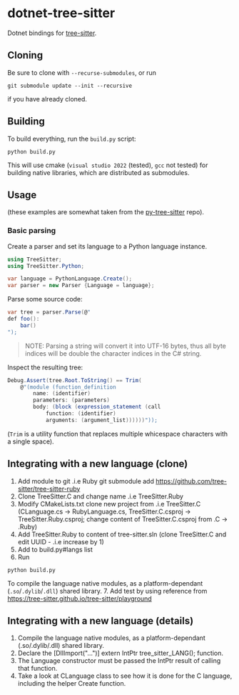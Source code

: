 # dotnet-tree-sitter

Dotnet bindings for [tree-sitter](https://tree-sitter.github.io/tree-sitter/).

## Cloning

Be sure to clone with `--recurse-submodules`, or run

```shell
git submodule update --init --recursive
```

if you have already cloned.

## Building

To build everything, run the `build.py` script:

```shell
python build.py
```

This will use cmake (`visual studio 2022` (tested), `gcc` not tested) for building native libraries, which are distributed as submodules.

## Usage

(these examples are somewhat taken from the [py-tree-sitter](https://github.com/tree-sitter/py-tree-sitter) repo).

### Basic parsing

Create a parser and set its language to a Python language instance.

```c#
using TreeSitter;
using TreeSitter.Python;

var language = PythonLanguage.Create();
var parser = new Parser {Language = language};
```

Parse some source code:

```c#
var tree = parser.Parse(@"
def foo():
    bar()
");
```

> NOTE: Parsing a string will convert it into UTF-16 bytes, thus all byte indices will be double the character indices in the C# string.

Inspect the resulting tree:

```c#
Debug.Assert(tree.Root.ToString() == Trim(
    @"(module (function_definition
        name: (identifier)
        parameters: (parameters)
        body: (block (expression_statement (call
            function: (identifier)
            arguments: (argument_list))))))"));
```

(`Trim` is a utility function that replaces multiple whicespace characters with a single space).

## Integrating with a new language (clone)
1. Add module to git .i.e Ruby
git submodule add https://github.com/tree-sitter/tree-sitter-ruby
2. Clone TreeSitter.C and change name .i.e TreeSitter.Ruby
3. Modify CMakeLists.txt clone new project from .i.e TreeSitter.C (CLanguage.cs -> RubyLanguage.cs, TreeSitter.C.csproj -> TreeSitter.Ruby.csproj; change content of TreeSitter.C.csproj from .C -> .Ruby)
4. Add TreeSitter.Ruby to content of tree-sitter.sln (clone TreeSitter.C and edit UUID - .i.e increase by 1)
5. Add to build.py#langs list
6. Run
```shell
python build.py
```
To compile the language native modules, as a platform-dependant (`.so`/`.dylib`/`.dll`) shared library.
7. Add test by using reference from https://tree-sitter.github.io/tree-sitter/playground


## Integrating with a new language (details)
1. Compile the language native modules, as a platform-dependant (.so/.dylib/.dll) shared library.
2. Declare the [DllImport("...")] extern IntPtr tree_sitter_LANG(); function.
3. The Language constructor must be passed the IntPtr result of calling that function.
4. Take a look at CLanguage class to see how it is done for the C language, including the helper Create function.